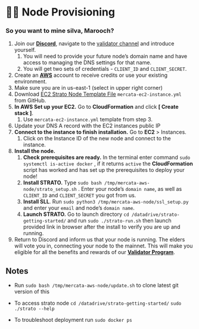 # 🏴‍☠️ Node Provisioning

### So you want to mine silva, Marooch?

1. Join our [**Discord**](https://discord.gg/QTWxdZaM), navigate to the [validator channel](https://discord.com/channels/1074825209175093349/1241065063452770434) and introduce yourself.
    1. You will need to provide your future node’s domain name and have access to managing the DNS settings for that name.
    2. You will get two sets of credentials - `CLIENT_ID` and `CLIENT_SECRET`.
2. Create an [**AWS**](https://aws.amazon.com/) account to receive credits or use your existing environment.
3. Make sure you are in us-east-1 (select in upper right corner)
4. Download [EC2 Strato Node Template File](https://github.com/andyakovlev/mercata-aws-node/blob/main/mercata-ec2-instance.yml) `mercata-ec2-instance.yml` from GitHub.
5. **In AWS Set up your EC2.** Go to **CloudFormation** and click **[ Create stack ]**.
    1. Use `mercata-ec2-instance.yml` template from step 3.
6. Update your DNS A record with the EC2 instances public IP
7. **Connect to the instance to finish installation.** Go to **EC2** > Instances.
    1. Click on the Instance ID of the new node and connect to the instance.
8. **Install the node.**
    1. **Check prerequisites are ready.** In the terminal enter command `sudo systemctl is-active docker` , if it returns `active` the **CloudFormation** script has worked and has set up the prerequisites to deploy your node! 
    2. **Install STRATO.** Type `sudo bash /tmp/mercata-aws-node/strato_setup.sh` . Enter your node’s `domain name`, as well as `CLIENT_ID` and `CLIENT_SECRET` you got from us.
    3. **Install SLL**. Run `sudo python3 /tmp/mercata-aws-node/ssl_setup.py` and enter your `email` and node’s `domain name`.
    4. **Launch STRATO.** Go to launch directory `cd /datadrive/strato-getting-started/` and run `sudo ./strato-run.sh` then launch provided link in browser after the install to verify you are up and running. 
9. Return to Discord and inform us that your node is running. The elders will vote you in, connecting your node to the mainnet. This will make you eligible for all the benefits and rewards of our [**Validator Program**](https://www.notion.so/STRATO-Validator-Program-21c573d0b294448bb5fd42d4d6e3a3cb?pvs=21).

## Notes

- Run `sudo bash /tmp/mercata-aws-node/update.sh` to clone latest git version of this

- To access strato node `cd /datadrive/strato-getting-started/` `sudo ./strato --help`

- To troubleshoot deployment run `sudo docker ps`